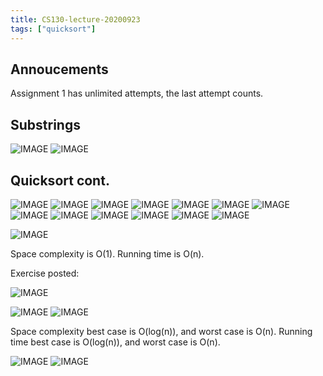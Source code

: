 ```yaml
---
title: CS130-lecture-20200923
tags: ["quicksort"]
---
```


## Annoucements

Assignment 1 has unlimited attempts, the last attempt counts.

## Substrings

![IMAGE](/notes/2A36F80DCD1D42BAE58AB99D29B9AE22.jpg)
![IMAGE](/notes/008B4D65BB63E764FF8128E69D9C3AD1.jpg)

## Quicksort cont.

![IMAGE](/notes/95BD2C6680D771373755E4510491681B.jpg)
![IMAGE](/notes/3E6C81ABE54BE117D51180065FE07DB1.jpg)
![IMAGE](/notes/5F9F6C709B4EAB6D0C334DB90129ACDF.jpg)
![IMAGE](/notes/4467FF2A0EA0C1F21102A9BD0C58809F.jpg)
![IMAGE](/notes/B9222788E1C02BD786857CD46C6BF25D.jpg)
![IMAGE](/notes/8503123897BD65FFB629CFE24A05FF01.jpg)
![IMAGE](/notes/9C3F5954D7C82F3B0C1BCF6221CA1997.jpg)
![IMAGE](/notes/97362373587A439B4D7E6A3FBDF449D4.jpg)
![IMAGE](/notes/BAF119CB4451D02D28CDB3A54E3DCFE0.jpg)
![IMAGE](/notes/0360DE1E742EA0394F8D601AAE909F6F.jpg)
![IMAGE](/notes/CF161BA25FF43726D195F96EFA0C4D28.jpg)
![IMAGE](/notes/41A4A74C07CAC30E5293B9EB5208F619.jpg)
![IMAGE](/notes/437F93E92330FA674D40AE3A17A90298.jpg)

![IMAGE](/notes/BEAFE0904F73D911E86E775F3951DBD8.jpg)

Space complexity is O(1). 
Running time is O(n).

Exercise posted:

![IMAGE](/notes/016DC5D9C81B1E03C44B229AE9CC5CB9.jpg)

![IMAGE](/notes/554AAA80D8B8A4489720C8884F3BE57D.jpg)
![IMAGE](/notes/5AD4ED84E62EDEBDA15D8F6670C44BC4.jpg)


Space complexity best case is O(log(n)), and worst case is O(n).
Running time best case is O(log(n)), and worst case is O(n).

![IMAGE](/notes/303362FFFFBD189FAAAA76A6E25285C2.jpg)
![IMAGE](/notes/4335E10B59DC02E50D358323B8698A44.jpg)
